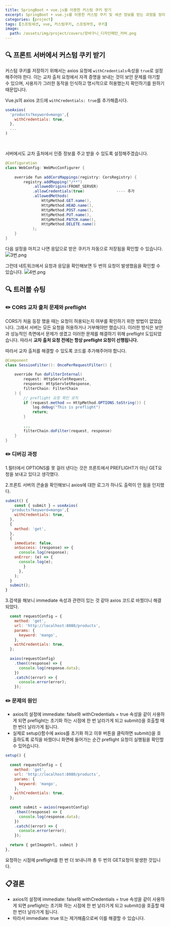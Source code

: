 ```yaml
---
title: SpringBoot + vue.js를 이용한 커스텀 쿠키 받기
excerpt: SpringBoot + vue.js를 이용한 커스텀 쿠키 및 세션 정보를 받는 과정을 정리해보았습니다.
categories: [project]
tags: [스프링세션, vue, 커스텀쿠키, 스프링부트, 쿠키]
image:
  path: /assets/img/project/covers/장바구니_디자인패턴_커버.png
---
```


## 🔍 프론트 서버에서 커스텀 쿠키 받기

커스텀 쿠키를 저장하기 위해서는 axios 요청에 `withCredentials`속성을 `true`로 설정해주어야 한다. 
이는 교차 출처 요청에서 자격 증명을 보내는 것이 보안 문제를 야기할 수 있으며, 사용자가 그러한 동작을 인식하고 명시적으로 허용했는지 확인하기를 원하기 때문입니다.

Vue.js의 axios 코드에 `withCredentials: true`를 추가해줍시다.
~~~javascript
useAxios(  
  'products?keyword=mango',{  
    withCredentials: true,  
  },  
  ...
)
~~~
<br>

서버에서도 교차 출처에서 인증 정보를 주고 받을 수 있도록 설정해주겠습니다.
~~~java
@Configuration  
class WebConfig: WebMvcConfigurer {  
  
    override fun addCorsMappings(registry: CorsRegistry) {  
        registry.addMapping("/**")  
            .allowedOrigins(FRONT_SERVER)  
            .allowCredentials(true)              ---- 추가
            .allowedMethods(  
                HttpMethod.GET.name(),  
                HttpMethod.HEAD.name(),  
                HttpMethod.POST.name(),  
                HttpMethod.PUT.name(),  
                HttpMethod.PATCH.name(),  
                HttpMethod.DELETE.name()  
            );  
    }  
}
~~~

다음 설정을 마치고 나면 응답으로 받은 쿠키가 자동으로 저장됨을 확인할 수 있습니다.
![3번.png](/assets/img/project/session/fix/3번.png)

그런데 네트워크에서 요청과 응답을 확인해보면 두 번의 요청이 발생했음을 확인할 수 있습니다.
![4번.png](/assets/img/project/session/fix/4번.png)

## 🔍 트러블 슈팅
### ✏️ CORS 교차 출처 문제와 preflight
 CORS가 처음 등장 했을 때는 요청이 허용되는지 여부를 확인하기 위한 방법이 없었습니다. 그래서 서버는 모든 요청을 허용하거나 거부해야만 했습니다.
 이러한 방식은 보안과 성능적인 측면에서 문제가 생겼고 이러한 문제를 해결하기 위해 preflight 도입되었습니다. 
 따라서 **교차 출처 요청 전에는 항상 preflight 요청이 선행됩니다.**

따라서 교차 출처를 해결할 수 있도록 코드를 추가해주어야 합니다.
~~~java
@Component  
class SessionFilter(): OncePerRequestFilter() {  
  
    override fun doFilterInternal(  
        request: HttpServletRequest,  
        response: HttpServletResponse,  
        filterChain: FilterChain  
    ) {  
		// preflight 요청 확인 로직
        if (request.method == HttpMethod.OPTIONS.toString()) {  
            log.debug("This is preflight")  
            return;  
        } 
        
		...
        filterChain.doFilter(request, response)  
    }  
}
~~~

### ✏️ 디버깅 과정
1.필터에서 OPTIONS를 못 걸러 낸다는 것은 프론트에서 PREFLIGHT가 아닌 GET요청을 보내고 있다고 생각했다.

2.프론트 서버의 콘솔을 확인해보니 axios에 대한 로그가 하나도 출력이 안 됨을 인지했다.
```javascript
submit() {
	const { submit } = useAxios(  
  'products?keyword=mango',{  
    withCredentials: true,  
  },  
  {  
    method: 'get',  
  },  
  {  
	immediate: false,  
	onSuccess: (response) => {  
	  console.log(response);  
	onError: (e) => {  
	  console.log(e);  
		}  
	  },  
	);
  }
  submit();
}
```
3.검색을 해보니 immediate 속성과 관련이 있는 것 같아 axios 코드로 바꿨더니 해결되었다.
```javascript
  const requestConfig = {  
    method: 'get',  
    url: 'http://localhost:8080/products',  
    params: {  
      keyword: 'mango',  
    },  
    withCredentials: true,  
  };  
    
  axios(requestConfig)  
    .then((response) => {  
      console.log(response.data);  
    })  
    .catch((error) => {  
      console.error(error);  
    });
```

### ✏️ 문제의 원인
 - axios의 설정에 immediate: false와 withCredentials = true 속성을 같이 사용하게 되면 preflight는 초기화 하는 시점에 한 번 날라가게 되고 submit()을 호출할 때 한 번더 날라가게 됩니다.
 - 실제로 setup()함수에 axios를 초기화 하고 이후 버튼을 클릭하면 submit()을 호출하도록 로직을 바꿨더니 화면에 들어가는 순간 preflight 요청이 실행됨을 확인할 수 있어습니다.

~~~javascript
setup() {  
  
  const requestConfig = {  
    method: 'get',  
    url: 'http://localhost:8080/products',  
    params: {  
      keyword: 'mango',  
    },  
    withCredentials: true,  
  };  
  
  const submit = axios(requestConfig)  
    .then((response) => {  
      console.log(response.data);  
    })  
    .catch((error) => {  
      console.error(error);  
    });  
  
  return { getImageUrl, submit }  
},
~~~

요청하는 시점에 preflight를 한 번 더 보내니까 총 두 번의 GET요청이 발생한 것입니다. 

## 📋결론
  - axios의 설정에 immediate: false와 withCredentials = true 속성을 같이 사용하게 되면 preflight는 초기화 하는 시점에 한 번 날라가게 되고 submit()을 호출할 때 한 번더 날라가게 됩니다.
  - 따라서 immediate: true 또는 제거해줌으로써 이를 해결할 수 있습니다.
